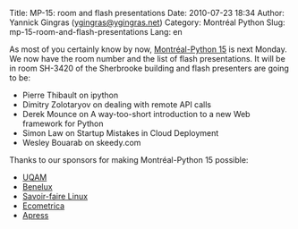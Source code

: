 Title: MP-15: room and flash presentations
Date: 2010-07-23 18:34
Author: Yannick Gingras (ygingras@ygingras.net)
Category: Montréal Python
Slug: mp-15-room-and-flash-presentations
Lang: en

<!--:en-->

As most of you certainly know by now, [Montréal-Python 15][] is next
Monday. We now have the room number and the list of flash presentations.
It will be in room SH-3420 of the Sherbrooke building and flash
presenters are going to be:

-   Pierre Thibault on ipython
-   Dimitry Zolotaryov on dealing with remote API calls
-   Derek Mounce on A way-too-short introduction to a new Web framework
    for Python
-   Simon Law on Startup Mistakes in Cloud Deployment
-   Wesley Bouarab on skeedy.com

Thanks to our sponsors for making Montréal-Python 15 possible:

-   [UQAM][]
-   [Benelux][]
-   [Savoir-faire Linux][]
-   [Ecometrica][]
-   [Apress][]

  [Montréal-Python 15]: http://montrealpython.org/2010/06/mp-15/
  [UQAM]: http://uqam.ca
  [Benelux]: http://www.brasseriebenelux.com/
  [Savoir-faire Linux]: http://savoirfairelinux.com
  [Ecometrica]: http://ecometrica.ca
  [Apress]: http://apress.com/
